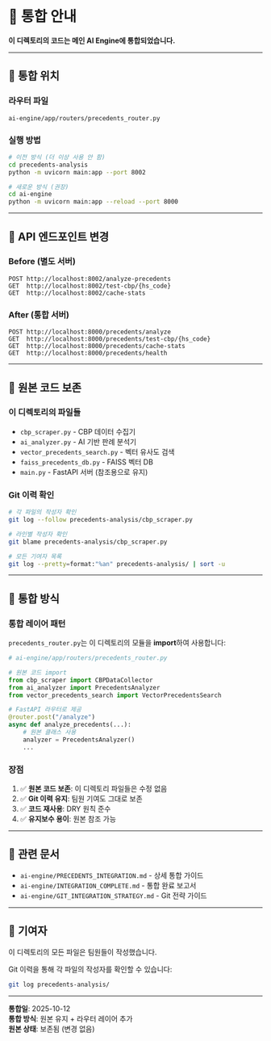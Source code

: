# 📌 통합 안내

**이 디렉토리의 코드는 메인 AI Engine에 통합되었습니다.**

---

## 🔗 통합 위치

### **라우터 파일**
`ai-engine/app/routers/precedents_router.py`

### **실행 방법**
```bash
# 이전 방식 (더 이상 사용 안 함)
cd precedents-analysis
python -m uvicorn main:app --port 8002

# 새로운 방식 (권장)
cd ai-engine
python -m uvicorn main:app --reload --port 8000
```

---

## 🎯 API 엔드포인트 변경

### **Before (별도 서버)**
```
POST http://localhost:8002/analyze-precedents
GET  http://localhost:8002/test-cbp/{hs_code}
GET  http://localhost:8002/cache-stats
```

### **After (통합 서버)**
```
POST http://localhost:8000/precedents/analyze
GET  http://localhost:8000/precedents/test-cbp/{hs_code}
GET  http://localhost:8000/precedents/cache-stats
GET  http://localhost:8000/precedents/health
```

---

## 📂 원본 코드 보존

### **이 디렉토리의 파일들**
- `cbp_scraper.py` - CBP 데이터 수집기
- `ai_analyzer.py` - AI 기반 판례 분석기
- `vector_precedents_search.py` - 벡터 유사도 검색
- `faiss_precedents_db.py` - FAISS 벡터 DB
- `main.py` - FastAPI 서버 (참조용으로 유지)

### **Git 이력 확인**
```bash
# 각 파일의 작성자 확인
git log --follow precedents-analysis/cbp_scraper.py

# 라인별 작성자 확인
git blame precedents-analysis/cbp_scraper.py

# 모든 기여자 목록
git log --pretty=format:"%an" precedents-analysis/ | sort -u
```

---

## 🔧 통합 방식

### **통합 레이어 패턴**
`precedents_router.py`는 이 디렉토리의 모듈을 **import**하여 사용합니다:

```python
# ai-engine/app/routers/precedents_router.py

# 원본 코드 import
from cbp_scraper import CBPDataCollector
from ai_analyzer import PrecedentsAnalyzer
from vector_precedents_search import VectorPrecedentsSearch

# FastAPI 라우터로 제공
@router.post("/analyze")
async def analyze_precedents(...):
    # 원본 클래스 사용
    analyzer = PrecedentsAnalyzer()
    ...
```

### **장점**
1. ✅ **원본 코드 보존**: 이 디렉토리 파일들은 수정 없음
2. ✅ **Git 이력 유지**: 팀원 기여도 그대로 보존
3. ✅ **코드 재사용**: DRY 원칙 준수
4. ✅ **유지보수 용이**: 원본 참조 가능

---

## 📖 관련 문서

- `ai-engine/PRECEDENTS_INTEGRATION.md` - 상세 통합 가이드
- `ai-engine/INTEGRATION_COMPLETE.md` - 통합 완료 보고서
- `ai-engine/GIT_INTEGRATION_STRATEGY.md` - Git 전략 가이드

---

## 👥 기여자

이 디렉토리의 모든 파일은 팀원들이 작성했습니다.

Git 이력을 통해 각 파일의 작성자를 확인할 수 있습니다:
```bash
git log precedents-analysis/
```

---

**통합일**: 2025-10-12  
**통합 방식**: 원본 유지 + 라우터 레이어 추가  
**원본 상태**: 보존됨 (변경 없음)

